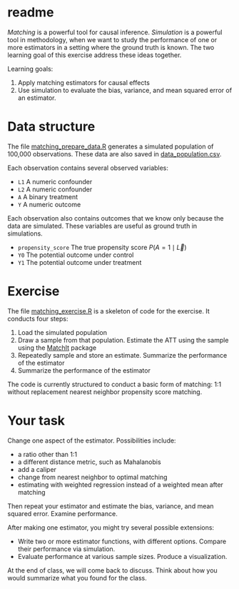 # readme

*Matching* is a powerful tool for causal inference. *Simulation* is a powerful tool in methodology, when we want to study the performance of one or more estimators in a setting where the ground truth is known. The two learning goal of this exercise address these ideas together.

Learning goals:

1) Apply matching estimators for causal effects
2) Use simulation to evaluate the bias, variance, and mean squared error of an estimator.

# Data structure

The file [matching_prepare_data.R](https://github.com/ilundberg/teaching/tree/master/info_6751_causal/class_exercises/matching/matching_prepare_data.R) generates a simulated population of 100,000 observations. These data are also saved in [data_population.csv](https://github.com/ilundberg/teaching/tree/master/info_6751_causal/class_exercises/matching/data_population.csv).

Each observation contains several observed variables:

* `L1` A numeric confounder
* `L2` A numeric confounder
* `A` A binary treatment
* `Y` A numeric outcome

Each observation also contains outcomes that we know only because the data are simulated. These variables are useful as ground truth in simulations.

* `propensity_score` The true propensity score $P(A = 1 \mid \vec{L})$
* `Y0` The potential outcome under control
* `Y1` The potential outcome under treatment

# Exercise

The file [matching_exercise.R](https://github.com/ilundberg/teaching/tree/master/info_6751_causal/class_exercises/matching/matching_exercise.R) is a skeleton of code for the exercise. It conducts four steps:

1. Load the simulated population
2. Draw a sample from that population. Estimate the ATT using the sample using the [MatchIt](https://cran.r-project.org/web/packages/MatchIt/vignettes/MatchIt.html) package
3. Repeatedly sample and store an estimate. Summarize the performance of the estimator
4. Summarize the performance of the estimator

The code is currently structured to conduct a basic form of matching: 1:1 without replacement nearest neighbor propensity score matching.

# Your task

Change one aspect of the estimator. Possibilities include:

* a ratio other than 1:1
* a different distance metric, such as Mahalanobis
* add a caliper
* change from nearest neighbor to optimal matching
* estimating with weighted regression instead of a weighted mean after matching

Then repeat your estimator and estimate the bias, variance, and mean squared error. Examine performance.

After making one estimator, you might try several possible extensions:

* Write two or more estimator functions, with different options. Compare their performance via simulation.
* Evaluate performance at various sample sizes. Produce a visualization.

At the end of class, we will come back to discuss. Think about how you would summarize what you found for the class.



